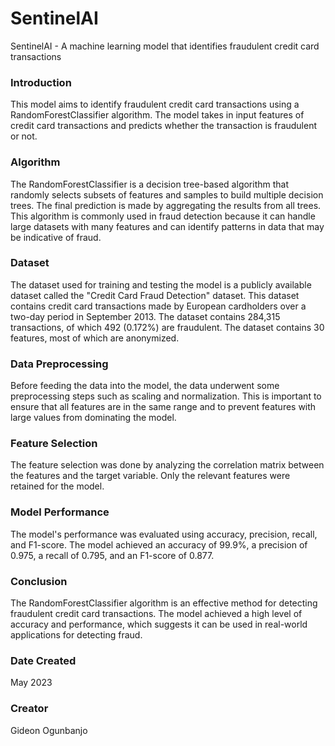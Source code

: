 # SentinelAI
SentinelAI - A machine learning model that identifies fraudulent credit card transactions
### **Introduction**

This model aims to identify fraudulent credit card transactions using a RandomForestClassifier algorithm. The model takes in input features of credit card transactions and predicts whether the transaction is fraudulent or not.

### Algorithm

The RandomForestClassifier is a decision tree-based algorithm that randomly selects subsets of features and samples to build multiple decision trees. The final prediction is made by aggregating the results from all trees. This algorithm is commonly used in fraud detection because it can handle large datasets with many features and can identify patterns in data that may be indicative of fraud.

### Dataset

The dataset used for training and testing the model is a publicly available dataset called the "Credit Card Fraud Detection" dataset. This dataset contains credit card transactions made by European cardholders over a two-day period in September 2013. The dataset contains 284,315 transactions, of which 492 (0.172%) are fraudulent. The dataset contains 30 features, most of which are anonymized.

### Data Preprocessing

Before feeding the data into the model, the data underwent some preprocessing steps such as scaling and normalization. This is important to ensure that all features are in the same range and to prevent features with large values from dominating the model.

### Feature Selection

The feature selection was done by analyzing the correlation matrix between the features and the target variable. Only the relevant features were retained for the model.

### Model Performance

The model's performance was evaluated using accuracy, precision, recall, and F1-score. The model achieved an accuracy of 99.9%, a precision of 0.975, a recall of 0.795, and an F1-score of 0.877.

### Conclusion

The RandomForestClassifier algorithm is an effective method for detecting fraudulent credit card transactions. The model achieved a high level of accuracy and performance, which suggests it can be used in real-world applications for detecting fraud.

### Date Created
May 2023

### Creator
Gideon Ogunbanjo
